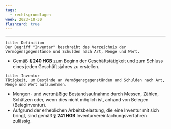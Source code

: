 ```yaml
---
tags:
  - rechtsgrundlagen
week: 2023-10-30
flashcard: true
---
```

***

```ad-important
title: Definition
Der Begriff "Inventar" beschreibt das Verzeichnis der Vermögensgegenstände und Schulden nach Art, Menge und Wert.
```

- Gemäß **§ 240 HGB** zum Beginn der Geschäftstätigkeit und zum Schluss eines jeden Geschäftsjahres zu erstellen.

```ad-important
title: Inventur
Tätigkeit, um Bestände an Vermögensgegenständen und Schulden nach Art, Menge und Wert aufzunehmen.
```

- Mengen- und wertmäßige Bestandsaufnahme durch Messen, Zählen, Schätzen oder, wenn dies nicht möglich ist, anhand von Belegen (Beleginventur).
- Aufgrund der erheblichen Arbeitsbelastung, die eine Inventur mit sich bringt, sind gemäß **§ 241 HGB** Inventurvereinfachungsverfahren zulässig.
